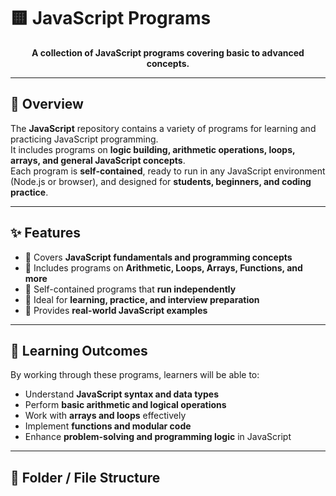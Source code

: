 # 🟨 JavaScript Programs

<p align="center">
  <b>A collection of JavaScript programs covering basic to advanced concepts.</b>
</p>

---

## 📝 Overview

The **JavaScript** repository contains a variety of programs for learning and practicing JavaScript programming.  
It includes programs on **logic building, arithmetic operations, loops, arrays, and general JavaScript concepts**.  
Each program is **self-contained**, ready to run in any JavaScript environment (Node.js or browser), and designed for **students, beginners, and coding practice**.

---

## ✨ Features

- 🔹 Covers **JavaScript fundamentals and programming concepts**  
- 🔹 Includes programs on **Arithmetic, Loops, Arrays, Functions, and more**  
- 🔹 Self-contained programs that **run independently**  
- 🔹 Ideal for **learning, practice, and interview preparation**  
- 🔹 Provides **real-world JavaScript examples**  

---

## 🎯 Learning Outcomes

By working through these programs, learners will be able to:  

- Understand **JavaScript syntax and data types**  
- Perform **basic arithmetic and logical operations**  
- Work with **arrays and loops** effectively  
- Implement **functions and modular code**  
- Enhance **problem-solving and programming logic** in JavaScript  


---

## 📂 Folder / File Structure


